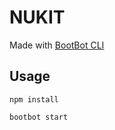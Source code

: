 # NUKIT

Made with [BootBot CLI](https://github.com/Charca/bootbot-cli)

## Usage

```
npm install
```

```
bootbot start
```
